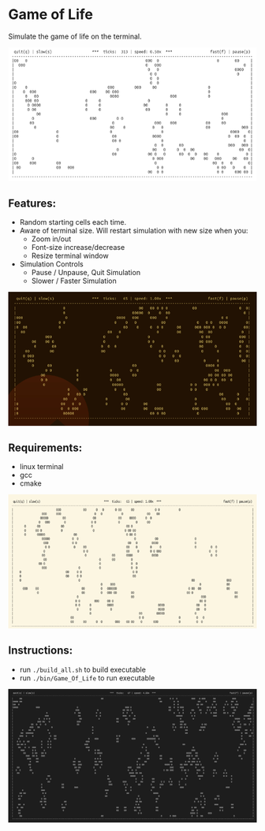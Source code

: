# Game of Life

Simulate the game of life on the terminal.

![GIF 2](./images/screencap_2.gif)

## Features:

- Random starting cells each time.
- Aware of terminal size. Will restart simulation with new size when you:
  - Zoom in/out
  - Font-size increase/decrease
  - Resize terminal window
- Simulation Controls
  - Pause / Unpause, Quit Simulation
  - Slower / Faster Simulation

![GIF 1](./images/screencap_1.gif)

## Requirements:

- linux terminal
- gcc
- cmake

![GIF 3](./images/screencap_3.gif)

## Instructions:

- run `./build_all.sh` to build executable
- run `./bin/Game_Of_Life` to run executable

![GIF 4](./images/screencap_4.gif)

